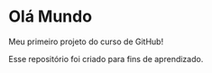 # Olá Mundo
 Meu primeiro projeto do curso de GitHub!

 Esse repositório foi criado para fins de aprendizado.
